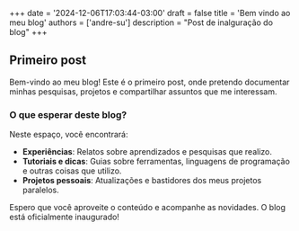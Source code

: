 +++
date = '2024-12-06T17:03:44-03:00'
draft = false
title = 'Bem vindo ao meu blog'
authors = ['andre-su']
description = "Post de inalguração do blog"
+++

## Primeiro post

Bem-vindo ao meu blog!
Este é o primeiro post, onde pretendo documentar minhas pesquisas, projetos e compartilhar assuntos que me interessam.

### O que esperar deste blog?

Neste espaço, você encontrará:

- **Experiências**: Relatos sobre aprendizados e pesquisas que realizo.
- **Tutoriais e dicas**: Guias sobre ferramentas, linguagens de programação e outras coisas que utilizo.
- **Projetos pessoais**: Atualizações e bastidores dos meus projetos paralelos.

Espero que você aproveite o conteúdo e acompanhe as novidades.
O blog está oficialmente inaugurado!